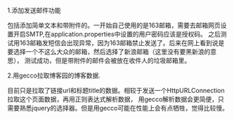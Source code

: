 1.添加发送邮件功能

包括添加简单文本和带附件的。一开始自己使用的是163邮箱，需要去邮箱网页设置开启SMTP,在application.properties中设置的用户密码应该是授权码。
之后测试用163邮箱发短信会出现异常，因为163邮箱禁止发送了。后来在网上看到说是要选择一个不这么大众的邮箱，然后选择了新浪邮箱（这里没有要黑新浪的意思），
测试成功，但是带附件的邮件会被放在收件人的垃圾邮箱里。


2.用gecco拉取博客园的博客数据.

目前只是拉取了链接url和标题title的数据。相较于发送一个HttpURLConnection拉取这个页面数据，再用正则表达式解析数据，
用gecco解析数据会更简便，只需要熟悉jquery的选择器。但是用gecco可能在性能上会有点牺牲，觉得比较慢。
